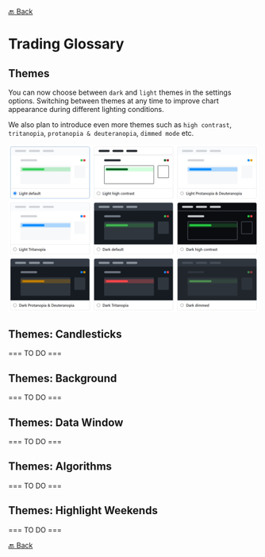 [🔙 Back](https://github.com/chartingshow/documentation/blob/master/trading/glossary.md)

# Trading Glossary

## Themes

You can now choose between `dark` and `light` themes in the settings options. Switching between themes at any time to improve chart appearance during different lighting conditions.

We also plan to introduce even more themes such as `high contrast`, `tritanopia`, `protanopia & deuteranopia`, `dimmed mode` etc.

<p align="center"><img src="https://github.com/chartingshow/documentation/blob/master/assets/images/light-and-dark-modes.jpg" alt="light and dark modes"></p>

## Themes: Candlesticks

=== TO DO ===

## Themes: Background

=== TO DO ===

## Themes: Data Window

=== TO DO ===

## Themes: Algorithms

=== TO DO ===

## Themes: Highlight Weekends

=== TO DO ===

[🔙 Back](https://github.com/chartingshow/documentation/blob/master/trading/glossary.md)
